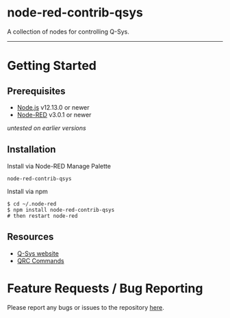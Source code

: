 # node-red-contrib-qsys

A collection of nodes for controlling Q-Sys.

---

# Getting Started

## Prerequisites

- [Node.js](https://nodejs.org/en/) v12.13.0 or newer
- [Node-RED](https://nodered.org) v3.0.1 or newer

*untested on earlier versions*

## Installation

Install via Node-RED Manage Palette

`node-red-contrib-qsys`

Install via npm

```
$ cd ~/.node-red
$ npm install node-red-contrib-qsys
# then restart node-red
```

## Resources

- [Q-Sys website](https://www.qsys.com/)
- [QRC Commands](https://q-syshelp.qsc.com/Content/External_Control_APIs/QRC/QRC_Commands.htm)

# Feature Requests / Bug Reporting

Please report any bugs or issues to the repository [here](https://github.com/dudest/node-red-contrib-qsys/issues).